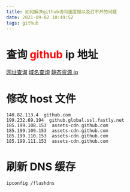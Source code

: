 ```yaml
---
title: 如何解决github访问速度慢以及打不开的问题
date: 2021-09-02 10:49:52
tags: github
---
```


# 查询 <font color=Red>github</font> ip 地址

[网址查询](https://github.com.ipaddress.com/)
[域名查询](https://fastly.net.ipaddress.com/github.global.ssl.fastly.net)
[静态资源 ip](https://github.com.ipaddress.com/assets-cdn.github.com)

# 修改 host 文件

```
140.82.113.4  github.com
199.232.69.194  github.global.ssl.fastly.net
185.199.108.153  assets-cdn.github.com
185.199.109.153  assets-cdn.github.com
185.199.110.153  assets-cdn.github.com
185.199.111.153  assets-cdn.github.com
```

# 刷新 DNS 缓存

```
ipconfig /flushdns
```
